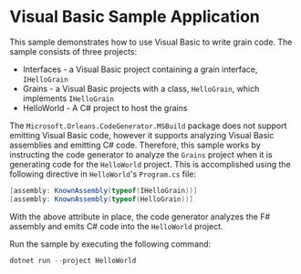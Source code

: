 # Visual Basic Sample Application

This sample demonstrates how to use Visual Basic to write grain code. The sample consists of three projects:

* Interfaces - a Visual Basic project containing a grain interface, `IHelloGrain`
* Grains - a Visual Basic projects with a class, `HelloGrain`, which implements `IHelloGrain`
* HelloWorld - A C# project to host the grains

The `Microsoft.Orleans.CodeGenerator.MSBuild` package does not support emitting Visual Basic code, however it supports analyzing Visual Basic assemblies and emitting C# code.
Therefore, this sample works by instructing the code generator to analyze the `Grains` project when it is generating code for the `HelloWorld` project.
This is accomplished using the following directive in `HelloWorld`'s `Program.cs` file:

``` C#
[assembly: KnownAssembly(typeof(IHelloGrain))]
[assembly: KnownAssembly(typeof(HelloGrain))]
```

With the above attribute in place, the code generator analyzes the F# assembly and emits C# code into the `HelloWorld` project.

Run the sample by executing the following command:

``` powershell
dotnet run --project HelloWorld
```
